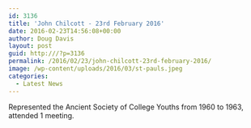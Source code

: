 ```yaml
---
id: 3136
title: 'John Chilcott - 23rd February 2016'
date: 2016-02-23T14:56:08+00:00
author: Doug Davis
layout: post
guid: http:///?p=3136
permalink: /2016/02/23/john-chilcott-23rd-february-2016/
image: /wp-content/uploads/2016/03/st-pauls.jpeg
categories:
  - Latest News
---
```

Represented the Ancient Society of College Youths from 1960 to 1963, attended 1 meeting.
